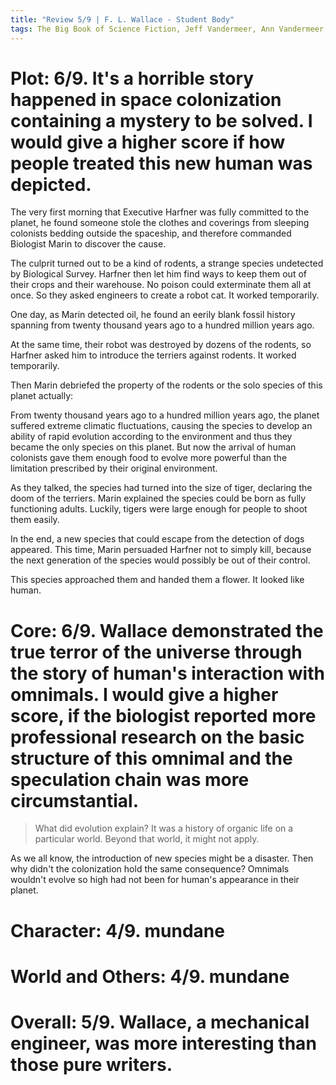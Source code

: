 ```yaml
---
title: "Review 5/9 | F. L. Wallace - Student Body"
tags: The Big Book of Science Fiction, Jeff Vandermeer, Ann Vandermeer, short story, novelette, science fiction, 1915-2004, 1953
---
```


# Plot: 6/9. It's a horrible story happened in space colonization containing a mystery to be solved. I would give a higher score if how people treated this new human was depicted.
The very first morning that Executive Harfner was fully committed to the planet, he found someone stole the clothes and coverings from sleeping colonists bedding outside the spaceship, and therefore commanded Biologist Marin to discover the cause.

The culprit turned out to be a kind of rodents, a strange species undetected by Biological Survey. Harfner then let him find ways to keep them out of their crops and their warehouse. No poison could exterminate them all at once. So they asked engineers to create a robot cat. It worked temporarily.

One day, as Marin detected oil, he found an eerily blank fossil history spanning from twenty thousand years ago to a hundred million years ago.

At the same time, their robot was destroyed by dozens of the rodents, so Harfner asked him to introduce the terriers against rodents. It worked temporarily.

Then Marin debriefed the property of the rodents or the solo species of this planet actually:

From twenty thousand years ago to a hundred million years ago, the planet suffered extreme climatic fluctuations, causing the species to develop an ability of rapid evolution according to the environment and thus they became the only species on this planet. But now the arrival of human colonists gave them enough food to evolve more powerful than the limitation prescribed by their original environment.

As they talked, the species had turned into the size of tiger, declaring the doom of the terriers. Marin explained the species could be born as fully functioning adults. Luckily, tigers were large enough for people to shoot them easily.

In the end, a new species that could escape from the detection of dogs appeared. This time, Marin persuaded Harfner not to simply kill, because the next generation of the species would possibly be out of their control. 

This species approached them and handed them a flower. It looked like human.


# Core: 6/9.  Wallace demonstrated the true terror of the universe through the story of human's interaction with omnimals. I would give a higher score, if the biologist reported more professional research on the basic structure of this omnimal and the speculation chain was more circumstantial.
> What did evolution explain? It was a history of organic life on a particular world. Beyond that world, it might not apply.

As we all know, the introduction of new species might be a disaster. Then why didn't the colonization hold the same consequence? Omnimals wouldn't evolve so high had not been for human's appearance in their planet.

# Character: 4/9. mundane



# World and Others: 4/9. mundane



# Overall: 5/9. Wallace, a mechanical engineer, was more interesting than those pure writers.


